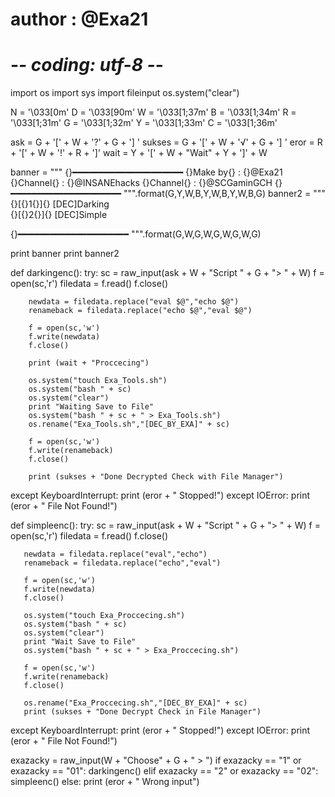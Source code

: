 # author : @Exa21
# -*- coding: utf-8 -*-

import os
import sys
import fileinput
os.system("clear")

N = '\033[0m'
D = '\033[90m'
W = '\033[1;37m'
B = '\033[1;34m'
R = '\033[1;31m'
G = '\033[1;32m'
Y = '\033[1;33m'
C = '\033[1;36m'

ask = G + '[' + W + '?' + G + '] '
sukses = G + '[' + W + '√' + G + '] '
eror = R + '[' + W + '!' + R + ']'
wait = Y + '[' + W + "Wait" + Y + ']' + W

banner = """
{}━━━━━━━━━━━━━━━━━━━━━
{}Make by{} : {}@Exa21
{}Channel{} : {}@INSANEhacks
{}Channel{} : {}@SCGaminGCH
{}━━━━━━━━━━━━━━━━━━━━━
""".format(G,Y,W,B,Y,W,B,Y,W,B,G)
banner2 = """
   {}[{}1{}]{} [DEC]Darking      
   {}[{}2{}]{} [DEC]Simple
   
   
{}━━━━━━━━━━━━━━━━━━━━━
""".format(G,W,G,W,G,W,G,W,G)

print banner
print banner2

def darkingenc():
   try:
        sc = raw_input(ask + W + "Script " + G + "> " + W)
        f = open(sc,'r')
        filedata = f.read()
        f.close()
        
        newdata = filedata.replace("eval $@","echo $@")
        renameback = filedata.replace("echo $@","eval $@")

        f = open(sc,'w')
        f.write(newdata)
        f.close()
       
        print (wait + "Proccecing")
        
        os.system("touch Exa_Tools.sh")
        os.system("bash " + sc)
        os.system("clear")
        print "Waiting Save to File"
        os.system("bash " + sc + " > Exa_Tools.sh")
        os.rename("Exa_Tools.sh","[DEC_BY_EXA]" + sc)
        
        f = open(sc,'w')
        f.write(renameback)
        f.close()
        
        print (sukses + "Done Decrypted Check with File Manager")

   except KeyboardInterrupt:
       print (eror + " Stopped!")
   except IOError:
       print (eror + " File Not Found!")
       
def simpleenc():
   try:
       sc = raw_input(ask + W + "Script " + G + "> " + W)
       f = open(sc,'r')
       filedata = f.read()
       f.close()

       newdata = filedata.replace("eval","echo")
       renameback = filedata.replace("echo","eval")
       
       f = open(sc,'w')
       f.write(newdata)
       f.close()

       os.system("touch Exa_Proccecing.sh")
       os.system("bash " + sc)
       os.system("clear")
       print "Wait Save to File"
       os.system("bash " + sc + " > Exa_Proccecing.sh")
       
       f = open(sc,'w')
       f.write(renameback)
       f.close()
       
       os.rename("Exa_Proccecing.sh","[DEC_BY_EXA]" + sc)
       print (sukses + "Done Decrypt Check in File Manager")

   except KeyboardInterrupt:
       print (eror + " Stopped!")
   except IOError:
       print (eror + " File Not Found!")

exazacky = raw_input(W + "Choose" + G + " > ")
if exazacky == "1" or exazacky == "01":
   darkingenc()
elif exazacky == "2" or exazacky == "02":
   simpleenc()
else:
        print (eror + " Wrong input")
